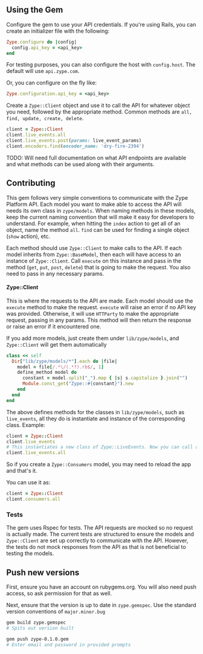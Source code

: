 ## Using the Gem
Configure the gem to use your API credentials. If you're using Rails, you can create an initializer file with the following:
```ruby
Zype.configure do |config|
  config.api_key = <api_key>
end
```
For testing purposes, you can also configure the host with `config.host`. The default will use `api.zype.com`.

Or, you can configure on the fly like:
```ruby
Zype.configuration.api_key = <api_key>
```

Create a `Zype::Client` object and use it to call the API for whatever object you need, followed by the appropriate method. Common methods are `all, find, update, create, delete`.

```ruby
client = Zype::Client
client.live_events.all
client.live_events.post(params: live_event_params)
client.encoders.find(encoder_name: 'dry-fire-2394')
```

TODO:
Will need full documentation on what API endpoints are available and what methods can be used along with their arguments.

## Contributing
This gem follows very simple conventions to communicate with the Zype Platform API. Each model you want to make able to access the API will needs its own class in `zype/models`. When naming methods in these models, keep the current naming convention that will make it easy for developers to understand. For example, when hitting the `index` action to get all of an object, name the method `all`. `find` can be used for finding a single object (`show` action), etc.

Each method should use `Zype::Client` to make calls to the API. If each model inherits from `Zype::BaseModel`, then each will have access to an instance of `Zype::Client`. Call `execute` on this instance and pass in the method (`get`, `put`, `post`, `delete`) that is going to make the request. You also need to pass in any necessary params.

#### Zype::Client
This is where the requests to the API are made. Each model should use the `execute` method to make the request. `execute` will raise an error if no API key was provided. Otherwise, it will use `HTTParty` to make the appropriate request, passing in any params. This method will then return the response or raise an error if it encountered one.

If you add more models, just create them under `lib/zype/models`, and `Zype::Client` will get them automatically
```ruby
class << self
  Dir["lib/zype/models/*"].each do |file|
    model = file[/.*\/(.*?).rb$/, 1]
    define_method model do
      constant = model.split("_").map { |s| s.capitalize }.join("")
      Module.const_get("Zype::#{constant}").new
    end
  end
end
```

The above defines methods for the classes in `lib/zype/models`, such as `live_events`, all they do is instantiate and instance of the corresponding class. Example:
```ruby
client = Zype::Client
client.live_events
# This instantiates a new class of Zype::LiveEvents. Now you can call all the methods on it
client.live_events.all
```

So if you create a `Zype::Consumers` model, you may need to reload the app and that's it.

You can use it as:
```ruby
client = Zype::Client
client.consumers.all
```

### Tests
The gem uses Rspec for tests. The API requests are mocked so no request is actually made. The current tests are structured to ensure the models and `Zype::Client` are set up correctly to communicate with the API. However, the tests do not mock responses from the API as that is not beneficial to testing the models.

## Push new versions
First, ensure you have an account on rubygems.org. You will also need push access, so ask permission for that as well.

Next, ensure that the version is up to date in `zype.gemspec`. Use the standard version conventions of `major.minor.bug`

```bash
gem build zype.gemspec
# Spits out version built

gem push zype-0.1.0.gem
# Enter email and password in provided prompts
```
